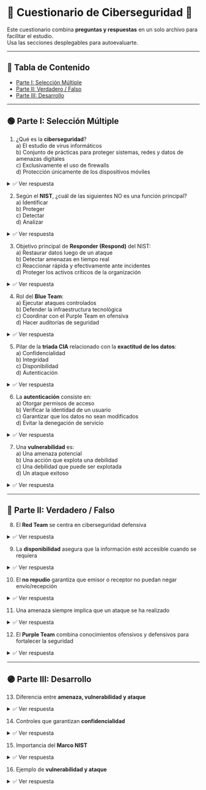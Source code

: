 # 📝 Cuestionario de Ciberseguridad 🔐

Este cuestionario combina **preguntas y respuestas** en un solo archivo para facilitar el estudio.  
Usa las secciones desplegables para autoevaluarte.

---

## 📌 Tabla de Contenido

- [Parte I: Selección Múltiple](#🟢-parte-i-selección-múltiple)  
- [Parte II: Verdadero / Falso](#🔵-parte-ii-verdadero--falso)  
- [Parte III: Desarrollo](#🟣-parte-iii-desarrollo)

---

## 🟢 Parte I: Selección Múltiple

1. ¿Qué es la **ciberseguridad**?  
   a) El estudio de virus informáticos  
   b) Conjunto de prácticas para proteger sistemas, redes y datos de amenazas digitales  
   c) Exclusivamente el uso de firewalls  
   d) Protección únicamente de los dispositivos móviles  

<details>
<summary>✅ Ver respuesta</summary>
<b>Respuesta:</b> b) Conjunto de prácticas para proteger sistemas, redes y datos de amenazas digitales  
</details>

2. Según el **NIST**, ¿cuál de las siguientes NO es una función principal?  
   a) Identificar  
   b) Proteger  
   c) Detectar  
   d) Analizar  

<details>
<summary>✅ Ver respuesta</summary>
<b>Respuesta:</b> d) Analizar  
</details>

3. Objetivo principal de **Responder (Respond)** del NIST:  
   a) Restaurar datos luego de un ataque  
   b) Detectar amenazas en tiempo real  
   c) Reaccionar rápida y efectivamente ante incidentes  
   d) Proteger los activos críticos de la organización  

<details>
<summary>✅ Ver respuesta</summary>
<b>Respuesta:</b> c) Reaccionar rápida y efectivamente ante incidentes  
</details>

4. Rol del **Blue Team**:  
   a) Ejecutar ataques controlados  
   b) Defender la infraestructura tecnológica  
   c) Coordinar con el Purple Team en ofensiva  
   d) Hacer auditorías de seguridad  

<details>
<summary>✅ Ver respuesta</summary>
<b>Respuesta:</b> b) Defender la infraestructura tecnológica  
</details>

5. Pilar de la **triada CIA** relacionado con la **exactitud de los datos**:  
   a) Confidencialidad  
   b) Integridad  
   c) Disponibilidad  
   d) Autenticación  

<details>
<summary>✅ Ver respuesta</summary>
<b>Respuesta:</b> b) Integridad  
</details>

6. La **autenticación** consiste en:  
   a) Otorgar permisos de acceso  
   b) Verificar la identidad de un usuario  
   c) Garantizar que los datos no sean modificados  
   d) Evitar la denegación de servicio  

<details>
<summary>✅ Ver respuesta</summary>
<b>Respuesta:</b> b) Verificar la identidad de un usuario  
</details>

7. Una **vulnerabilidad** es:  
   a) Una amenaza potencial  
   b) Una acción que explota una debilidad  
   c) Una debilidad que puede ser explotada  
   d) Un ataque exitoso  

<details>
<summary>✅ Ver respuesta</summary>
<b>Respuesta:</b> c) Una debilidad que puede ser explotada  
</details>

---

## 🔵 Parte II: Verdadero / Falso

8. El **Red Team** se centra en ciberseguridad defensiva  

<details>
<summary>✅ Ver respuesta</summary>
<b>Respuesta:</b> Falso → Se centra en ofensiva  
</details>

9. La **disponibilidad** asegura que la información esté accesible cuando se requiera  

<details>
<summary>✅ Ver respuesta</summary>
<b>Respuesta:</b> Verdadero  
</details>

10. El **no repudio** garantiza que emisor o receptor no puedan negar envío/recepción  

<details>
<summary>✅ Ver respuesta</summary>
<b>Respuesta:</b> Verdadero  
</details>

11. Una amenaza siempre implica que un ataque se ha realizado  

<details>
<summary>✅ Ver respuesta</summary>
<b>Respuesta:</b> Falso → Es un peligro potencial, no necesariamente un ataque  
</details>

12. El **Purple Team** combina conocimientos ofensivos y defensivos para fortalecer la seguridad  

<details>
<summary>✅ Ver respuesta</summary>
<b>Respuesta:</b> Verdadero  
</details>

---

## 🟣 Parte III: Desarrollo

13. Diferencia entre **amenaza, vulnerabilidad y ataque**  

<details>
<summary>✅ Ver respuesta</summary>
<b>Respuesta:</b>  
- Amenaza: posible peligro que puede afectar sistemas o datos  
- Vulnerabilidad: debilidad que puede ser explotada  
- Ataque: acción concreta para explotar una vulnerabilidad  
</details>

14. Controles que garantizan **confidencialidad**  

<details>
<summary>✅ Ver respuesta</summary>
<b>Respuesta:</b>  
- Cifrado de datos  
- Control de accesos  
- Autenticación multifactor  
</details>

15. Importancia del **Marco NIST**  

<details>
<summary>✅ Ver respuesta</summary>
<b>Respuesta:</b>  
- Proporciona un marco reconocido para evaluar y mejorar la ciberseguridad  
- Ayuda a gestionar riesgos y cumplir regulaciones  
- Facilita estandarizar procesos de seguridad  
</details>

16. Ejemplo de **vulnerabilidad y ataque**  

<details>
<summary>✅ Ver respuesta</summary>
<b>Respuesta:</b>  
- Vulnerabilidad: servidor con software desactualizado  
- Ataque: atacante explota la debilidad para acceder a datos o ejecutar código malicioso  
</details>

